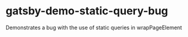 # gatsby-demo-static-query-bug
Demonstrates a bug with the use of static queries in wrapPageElement
